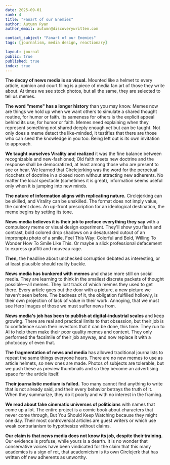 ```yaml
---
date: 2025-09-01
rank: 4
title: "Fanart of our Enemies"
author: Autumn Ryan
author_email: autumn@discoverywritten.com

contact_subject: "Fanart of our Enemies"
tags: [journalism, media design, reactionary]

layout: journal
public: true
published: true
index: true
---
```


**The decay of news media is so visual.** Mounted like a helmet to every article, opinion and court filing is a piece of media fan art of those they write about. At times we see stock photos, but all the same, they are selected to tell us memes.

**The word "meme" has a longer history** than you may know. Memes now are things we hold up when we want others to simulate a shared thought routine, for humor or faith. Its sameness for others is the explicit appeal behind its use, for humor or faith. Memes need explaining when they represent something not shared deeply enough yet but can be taught. Not only does a meme detect the like-minded, it testifies that there are those who can seed the knowledge in you too. Being left out is its own invitation to approach.

**We taught ourselves Virality and realized** it was the fine balance between recognizable and new-fashioned; Old faith meets new doctrine and the response shall be democratized, at least among those who are present to see or hear. We learned that Circlejerking was the word for the perpetual ricochets of doctrine in a closed room without attracting new adherents. No matter the local spectacle (sometimes it is great), information seems useful only when it is jumping into new minds.

**The nature of information aligns with replicating nature.** Circlejerking can be skilled, and Virality can be unskilled. The format does not imply value, the content does. An up-front prescription for an ideological destination, the meme begins by setting its tone.

**News media believes it is their job to preface everything they say** with a compulsory meme or visual design experiment. They'll show you flash and contrast, bold colored drop shadows on a desaturated cutout of an impromptu photo of a smile. Feel This Way: Colorful and Bold, Willing To Wonder How To Smile Like This. Or maybe a slick professional defacement to express graffiti and nouveau rage.

**Then,** the headline about unchecked corruption debated as interesting, or at least plausible should reality buckle.

**News media has bunkered with memes** and chase more still on social media. They are learning to think in the smallest discrete packets of thought possible—all memes. They lost track of which memes they used to get there. Every article goes out the door with a picture, a new picture we haven't seen before. The badness of it, the obligation fulfilled hollowly, is their own projection of lack of value in their work. Annoying, that we must see Hero Images of those we must suffer news from.

**News media's job has been to publish at digital-industrial scales** and keep growing. There are real and practical limits to that obsession, but their job is to confidence scam their investors that it can be done, this time. They run to AI to help them make their poor quality memes and content. They only performed the facsimile of their job anyway, and now replace it with a photocopy of even that.

**The fragmentation of news and media** has allowed traditional journalists to repeat the same things everyone hears. There are no new memes to use as article helmets, so new ones are made. Photos of subjects are tolerable, but we push these as preview thumbnails and so they become an advertising space for the article itself.

**Their journalistic medium is failed.** Too many cannot find anything to write that is not already said, and their every behavior betrays the truth of it. When they summarize, they do it poorly and with no interest in the framing.

**We read about fake cinematic universes of politicians** with names that come up a lot. The entire project is a comic book about characters that never come through, But You Should Keep Watching because they might one day. Their most controversial articles are guest writers or which use weak contrarianism to hypothesize without claims.

**Our claim is that news media does not know its job, despite their training.** Our evidence is profuse, while yours is a dearth. It is no wonder that conservative voices have been vindicated for the claim that this many academics is a sign of rot, that academicism is its own Circlejerk that has written off new adherents as unworthy.
